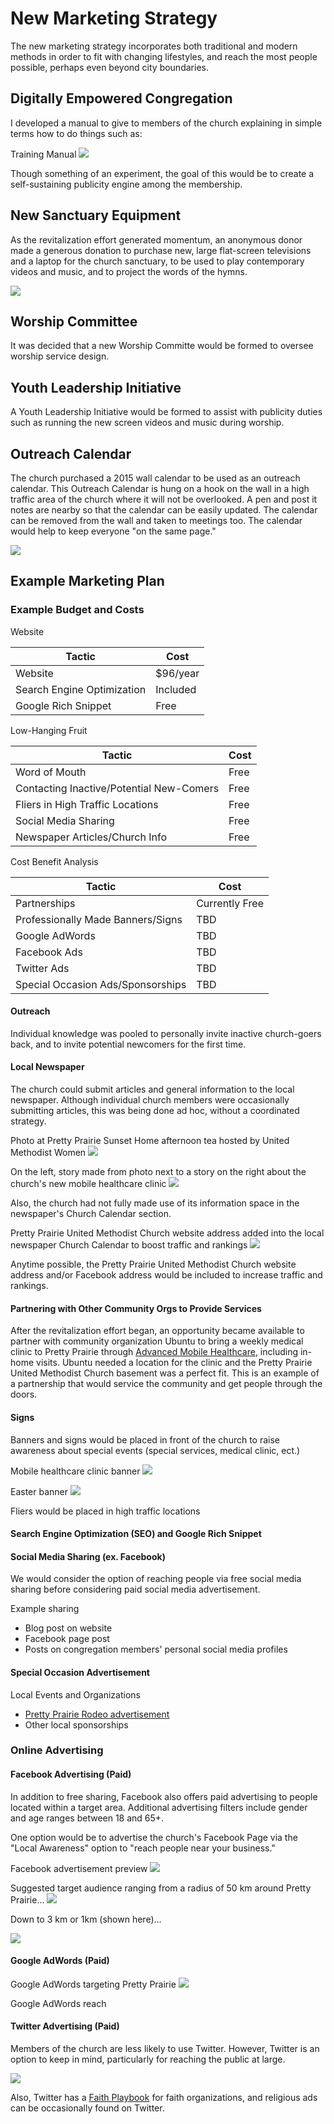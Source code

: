 # New Marketing Strategy
The new marketing strategy incorporates both traditional and modern methods in order to fit with changing lifestyles, and reach the most people possible, perhaps even beyond city boundaries. 

## Digitally Empowered Congregation
I developed a manual to give to members of the church explaining in simple terms how to do things such as:

Training Manual
![](new-marketing-strategy/media-manual.jpg)

Though something of an experiment, the goal of this would be to create a self-sustaining publicity engine among the membership. 

## New Sanctuary Equipment
As the revitalization effort generated momentum, an anonymous donor made a generous donation to purchase new, large flat-screen televisions and a laptop for the church sanctuary, to be used to play contemporary videos and music, and to project the words of the hymns. 

![](new-marketing-strategy/sanctuary-screens.jpg)

## Worship Committee
It was decided that a new Worship Committe would be formed to oversee worship service design. 

## Youth Leadership Initiative
A Youth Leadership Initiative would be formed to assist with publicity duties such as running the new screen videos and music during worship. 

## Outreach Calendar
The church purchased a 2015 wall calendar to be used as an outreach calendar. This Outreach Calendar is hung on a hook on the wall in a high traffic area of the church where it will not be overlooked. A pen and post it notes are nearby so that the calendar can be easily updated. The calendar can be removed from the wall and taken to meetings too. The calendar would help to keep everyone "on the same page."

![](new-marketing-strategy/outreach-calendar.jpg)

## Example Marketing Plan

### Example Budget and Costs

Website

| Tactic | Cost |
| -- | -- |
| Website | $96/year |
| Search Engine Optimization | Included |
| Google Rich Snippet | Free |

Low-Hanging Fruit

| Tactic | Cost |
| -- | -- |
| Word of Mouth | Free |
| Contacting Inactive/Potential New-Comers | Free |
| Fliers in High Traffic Locations | Free |
| Social Media Sharing | Free |
| Newspaper Articles/Church Info | Free |

Cost Benefit Analysis

| Tactic | Cost |
| -- | -- |
| Partnerships | Currently Free |
| Professionally Made Banners/Signs | TBD |
| Google AdWords | TBD |
| Facebook Ads | TBD |
| Twitter Ads | TBD |
| Special Occasion Ads/Sponsorships | TBD |


#### Outreach

Individual knowledge was pooled to personally invite inactive church-goers back, and to invite potential newcomers for the first time. 

#### Local Newspaper

The church could submit articles and general information to the local newspaper. Although individual church members were occasionally submitting articles, this was being done ad hoc, without a coordinated strategy.  

Photo at Pretty Prairie Sunset Home afternoon tea hosted by United Methodist Women
![](new-marketing-strategy/afternoon-tea.jpg)

On the left, story made from photo next to a story on the right about the church's new mobile healthcare clinic
![](new-marketing-strategy/afternoon-tea-newspaper.jpg)

Also, the church had not fully made use of its information space in the newspaper's Church Calendar section.

Pretty Prairie United Methodist Church website address added into the local newspaper Church Calendar to boost traffic and rankings
![](new-marketing-strategy/ninnescah-valley-news-church-calendar.jpg)

Anytime possible, the Pretty Prairie United Methodist Church website address and/or Facebook address would be included to increase traffic and rankings.

#### Partnering with Other Community Orgs to Provide Services

After the revitalization effort began, an opportunity became available to partner with community organization Ubuntu to bring a weekly medical clinic to Pretty Prairie through [Advanced Mobile Healthcare](http://www.advancedmobilehealthcare.com), including in-home visits. Ubuntu needed a location for the clinic and the Pretty Prairie United Methodist Church basement was a perfect fit. This is an example of a partnership that would service the community and get people through the doors. 

#### Signs

Banners and signs would be placed in front of the church to raise awareness about special events (special services, medical clinic, ect.)

Mobile healthcare clinic banner
![](new-marketing-strategy/advanced-mobile-healthcare-sign.jpg)

Easter banner
![](new-marketing-strategy/easter-banner-photo-shopped.jpg)

Fliers would be placed in high traffic locations

#### Search Engine Optimization (SEO) and Google Rich Snippet

#### Social Media Sharing (ex. Facebook)

We would consider the option of reaching people via free social media sharing before considering paid social media advertisement.

Example sharing
* Blog post on website
* Facebook page post
* Posts on congregation members' personal social media profiles

#### Special Occasion Advertisement
Local Events and Organizations
* [Pretty Prairie Rodeo advertisement](http://www.pprodeo.com/#!sponsors/c1v7y)
* Other local sponsorships

### Online Advertising

#### Facebook Advertising (Paid)

In addition to free sharing, Facebook also offers paid advertising to people located within a target area. Additional advertising filters include gender and age ranges between 18 and 65+.

One option would be to advertise the church's Facebook Page via the "Local Awareness" option to "reach people near your business." 

Facebook advertisement preview
![](new-marketing-strategy/facebook-page-advertisement-preview.jpg)

Suggested target audience ranging from a radius of 50 km around Pretty Prairie... 
![](new-marketing-strategy/facebook-page-advertisement-reach-50km.jpg)

Down to 3 km or 1km (shown here)... 

![](new-marketing-strategy/facebook-page-advertisement-reach-1km.jpg)

#### Google AdWords (Paid)
Google AdWords targeting Pretty Prairie 
![](new-marketing-strategy/google-adwords-pretty-prairie-targeting.jpg)

Google AdWords reach

#### Twitter Advertising (Paid)

Members of the church are less likely to use Twitter. However, Twitter is an option to keep in mind, particularly for reaching the public at large. 

![](new-marketing-materials/new-twitter-advertisement.jpg)

Also, Twitter has a [Faith Playbook](https://media.twitter.com/playbook/faith-organizations) for faith organizations, and religious ads can be occasionally found on Twitter.






